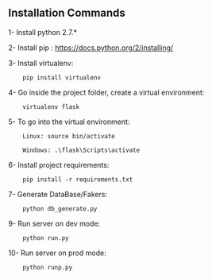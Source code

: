 ## Installation Commands

1- Install python 2.7.*

2- Install pip : https://docs.python.org/2/installing/

3- Install virtualenv: 
    
        pip install virtualenv

4- Go inside the project folder, create a virtual environment: 

        virtualenv flask

5- To go into the virtual environment:

        Linux: source bin/activate

        Windows: .\flask\Scripts\activate

6- Install project requirements:

        pip install -r requirements.txt

7- Generate DataBase/Fakers: 
    
        python db_generate.py

9- Run server on dev mode: 

        python run.py

10- Run server on prod mode: 

        python runp.py
